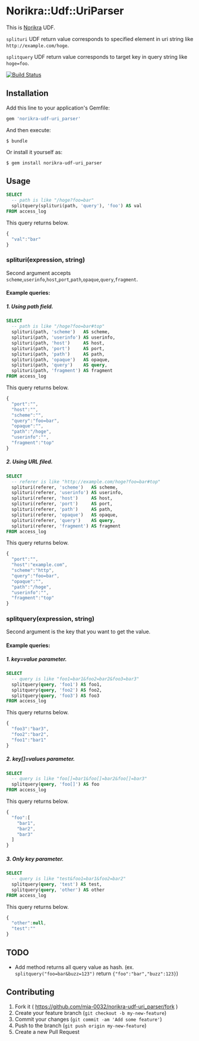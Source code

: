# Norikra::Udf::UriParser

This is [Norikra](http://norikra.github.io/) UDF.

`splituri` UDF return value corresponds to specified element in uri string like `http://example.com/hoge`.

`splitquery` UDF return value corresponds to target key in query string like `hoge=foo`.

[![Build Status](https://travis-ci.org/mia-0032/norikra-udf-uri_parser.svg)](https://travis-ci.org/mia-0032/norikra-udf-uri_parser)

## Installation

Add this line to your application's Gemfile:

```ruby
gem 'norikra-udf-uri_parser'
```

And then execute:

    $ bundle

Or install it yourself as:

    $ gem install norikra-udf-uri_parser

## Usage

```sql
SELECT
  -- path is like "/hoge?foo=bar"
  splitquery(splituri(path, 'query'), 'foo') AS val
FROM access_log
```

This query returns below.

```javascript
{
  "val":"bar"
}
```

### splituri(expression, string)

Second argument accepts `scheme`,`userinfo`,`host`,`port`,`path`,`opaque`,`query`,`fragment`.

#### Example queries:

##### 1. Using path field.

```sql
SELECT
  -- path is like "/hoge?foo=bar#top"
  splituri(path, 'scheme')   AS scheme,
  splituri(path, 'userinfo') AS userinfo,
  splituri(path, 'host')     AS host,
  splituri(path, 'port')     AS port,
  splituri(path, 'path')     AS path,
  splituri(path, 'opaque')   AS opaque,
  splituri(path, 'query')    AS query,
  splituri(path, 'fragment') AS fragment
FROM access_log
```

This query returns below.

```javascript
{
  "port":"",
  "host":"",
  "scheme":"",
  "query":"foo=bar",
  "opaque":"",
  "path":"/hoge",
  "userinfo":"",
  "fragment":"top"
}
```

##### 2. Using URL filed.

```sql
SELECT
  -- referer is like "http://example.com/hoge?foo=bar#top"
  splituri(referer, 'scheme')   AS scheme,
  splituri(referer, 'userinfo') AS userinfo,
  splituri(referer, 'host')     AS host,
  splituri(referer, 'port')     AS port,
  splituri(referer, 'path')     AS path,
  splituri(referer, 'opaque')   AS opaque,
  splituri(referer, 'query')    AS query,
  splituri(referer, 'fragment') AS fragment
FROM access_log
```

This query returns below.

```javascript
{
  "port":"",
  "host":"example.com",
  "scheme":"http",
  "query":"foo=bar",
  "opaque":"",
  "path":"/hoge",
  "userinfo":"",
  "fragment":"top"
}
```

### splitquery(expression, string)

Second argument is the key that you want to get the value.

#### Example queries:

##### 1. key=value parameter.

```sql
SELECT
  -- query is like "foo1=bar1&foo2=bar2&foo3=bar3"
  splitquery(query, 'foo1') AS foo1,
  splitquery(query, 'foo2') AS foo2,
  splitquery(query, 'foo3') AS foo3
FROM access_log
```

This query returns below.

```javascript
{
  "foo3":"bar3",
  "foo2":"bar2",
  "foo1":"bar1"
}
```

##### 2. key\[\]=values parameter.

```sql
SELECT
  -- query is like "foo[]=bar1&foo[]=bar2&foo[]=bar3"
  splitquery(query, 'foo[]') AS foo
FROM access_log
```

This query returns below.

```javascript
{
  "foo":[
    "bar1",
    "bar2",
    "bar3"
  ]
}
```

##### 3. Only key parameter.

```sql
SELECT
  -- query is like "test&foo1=bar1&foo2=bar2"
  splitquery(query, 'test') AS test,
  splitquery(query, 'other') AS other
FROM access_log
```

This query returns below.

```javascript
{
  "other":null,
  "test":""
}
```

## TODO

- Add method returns all query value as hash. (ex. `splitquery("foo=bar&buzz=123")` return `{"foo":"bar","buzz":123}`)

## Contributing

1. Fork it ( https://github.com/mia-0032/norikra-udf-uri_parser/fork )
2. Create your feature branch (`git checkout -b my-new-feature`)
3. Commit your changes (`git commit -am 'Add some feature'`)
4. Push to the branch (`git push origin my-new-feature`)
5. Create a new Pull Request
